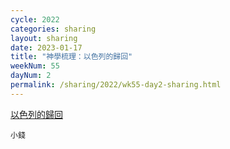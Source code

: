 ```yaml
---
cycle: 2022
categories: sharing
layout: sharing
date: 2023-01-17
title: "神學梳理：以色列的歸回"
weekNum: 55
dayNum: 2
permalink: /sharing/2022/wk55-day2-sharing.html
---
```


[以色列的歸回](https://eccseattle.github.io/media/sharing/2022/wk055/2023-01-17-bin.m4a)

`小錢`

